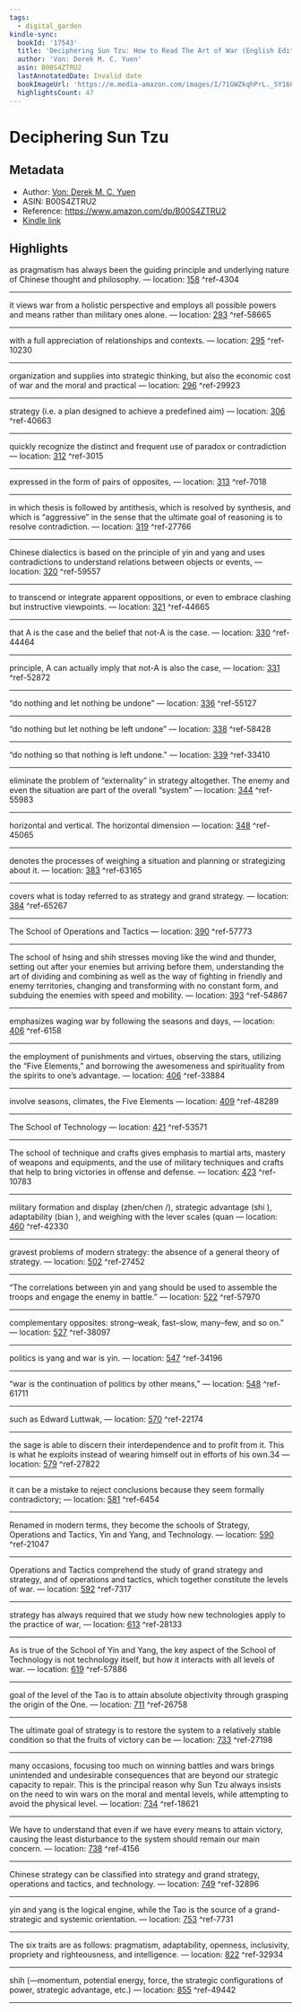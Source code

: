 ```yaml
---
tags:
  - digital_garden
kindle-sync:
  bookId: '17543'
  title: 'Deciphering Sun Tzu: How to Read The Art of War (English Edition)'
  author: 'Von: Derek M. C. Yuen'
  asin: B00S4ZTRU2
  lastAnnotatedDate: Invalid date
  bookImageUrl: 'https://m.media-amazon.com/images/I/71GWZkqhPrL._SY160.jpg'
  highlightsCount: 47
---
```

# Deciphering Sun Tzu
## Metadata
* Author: [Von: Derek M. C. Yuen](https://www.amazon.com/-/de/Derek-M-C-Yuen/e/B00P59VC2Q/ref=dp_byline_cont_ebooks_1)
* ASIN: B00S4ZTRU2
* Reference: https://www.amazon.com/dp/B00S4ZTRU2
* [Kindle link](kindle://book?action=open&asin=B00S4ZTRU2)

## Highlights
as pragmatism has always been the guiding principle and underlying nature of Chinese thought and philosophy. — location: [158](kindle://book?action=open&asin=B00S4ZTRU2&location=158) ^ref-4304

---
it views war from a holistic perspective and employs all possible powers and means rather than military ones alone. — location: [293](kindle://book?action=open&asin=B00S4ZTRU2&location=293) ^ref-58665

---
with a full appreciation of relationships and contexts. — location: [295](kindle://book?action=open&asin=B00S4ZTRU2&location=295) ^ref-10230

---
organization and supplies into strategic thinking, but also the economic cost of war and the moral and practical — location: [296](kindle://book?action=open&asin=B00S4ZTRU2&location=296) ^ref-29923

---
strategy (i.e. a plan designed to achieve a predefined aim) — location: [306](kindle://book?action=open&asin=B00S4ZTRU2&location=306) ^ref-40663

---
quickly recognize the distinct and frequent use of paradox or contradiction — location: [312](kindle://book?action=open&asin=B00S4ZTRU2&location=312) ^ref-3015

---
expressed in the form of pairs of opposites, — location: [313](kindle://book?action=open&asin=B00S4ZTRU2&location=313) ^ref-7018

---
in which thesis is followed by antithesis, which is resolved by synthesis, and which is “aggressive” in the sense that the ultimate goal of reasoning is to resolve contradiction. — location: [319](kindle://book?action=open&asin=B00S4ZTRU2&location=319) ^ref-27766

---
Chinese dialectics is based on the principle of yin and yang and uses contradictions to understand relations between objects or events, — location: [320](kindle://book?action=open&asin=B00S4ZTRU2&location=320) ^ref-59557

---
to transcend or integrate apparent oppositions, or even to embrace clashing but instructive viewpoints. — location: [321](kindle://book?action=open&asin=B00S4ZTRU2&location=321) ^ref-44665

---
that A is the case and the belief that not-A is the case. — location: [330](kindle://book?action=open&asin=B00S4ZTRU2&location=330) ^ref-44464

---
principle, A can actually imply that not-A is also the case, — location: [331](kindle://book?action=open&asin=B00S4ZTRU2&location=331) ^ref-52872

---
“do nothing and let nothing be undone” — location: [336](kindle://book?action=open&asin=B00S4ZTRU2&location=336) ^ref-55127

---
“do nothing but let nothing be left undone” — location: [338](kindle://book?action=open&asin=B00S4ZTRU2&location=338) ^ref-58428

---
“do nothing so that nothing is left undone.” — location: [339](kindle://book?action=open&asin=B00S4ZTRU2&location=339) ^ref-33410

---
eliminate the problem of “externality” in strategy altogether. The enemy and even the situation are part of the overall “system” — location: [344](kindle://book?action=open&asin=B00S4ZTRU2&location=344) ^ref-55983

---
horizontal and vertical. The horizontal dimension — location: [348](kindle://book?action=open&asin=B00S4ZTRU2&location=348) ^ref-45065

---
denotes the processes of weighing a situation and planning or strategizing about it. — location: [383](kindle://book?action=open&asin=B00S4ZTRU2&location=383) ^ref-63165

---
covers what is today referred to as strategy and grand strategy. — location: [384](kindle://book?action=open&asin=B00S4ZTRU2&location=384) ^ref-65267

---
The School of Operations and Tactics — location: [390](kindle://book?action=open&asin=B00S4ZTRU2&location=390) ^ref-57773

---
The school of hsing and shih stresses moving like the wind and thunder, setting out after your enemies but arriving before them, understanding the art of dividing and combining as well as the way of fighting in friendly and enemy territories, changing and transforming with no constant form, and subduing the enemies with speed and mobility. — location: [393](kindle://book?action=open&asin=B00S4ZTRU2&location=393) ^ref-54867

---
emphasizes waging war by following the seasons and days, — location: [406](kindle://book?action=open&asin=B00S4ZTRU2&location=406) ^ref-6158

---
the employment of punishments and virtues, observing the stars, utilizing the “Five Elements,” and borrowing the awesomeness and spirituality from the spirits to one’s advantage. — location: [406](kindle://book?action=open&asin=B00S4ZTRU2&location=406) ^ref-33884

---
involve seasons, climates, the Five Elements — location: [409](kindle://book?action=open&asin=B00S4ZTRU2&location=409) ^ref-48289

---
The School of Technology — location: [421](kindle://book?action=open&asin=B00S4ZTRU2&location=421) ^ref-53571

---
The school of technique and crafts gives emphasis to martial arts, mastery of weapons and equipments, and the use of military techniques and crafts that help to bring victories in offense and defense. — location: [423](kindle://book?action=open&asin=B00S4ZTRU2&location=423) ^ref-10783

---
military formation and display (zhen/chen /), strategic advantage (shi ), adaptability (bian ), and weighing with the lever scales (quan — location: [460](kindle://book?action=open&asin=B00S4ZTRU2&location=460) ^ref-42330

---
gravest problems of modern strategy: the absence of a general theory of strategy. — location: [502](kindle://book?action=open&asin=B00S4ZTRU2&location=502) ^ref-27452

---
“The correlations between yin and yang should be used to assemble the troops and engage the enemy in battle.” — location: [522](kindle://book?action=open&asin=B00S4ZTRU2&location=522) ^ref-57970

---
complementary opposites: strong–weak, fast–slow, many–few, and so on.” — location: [527](kindle://book?action=open&asin=B00S4ZTRU2&location=527) ^ref-38097

---
politics is yang and war is yin. — location: [547](kindle://book?action=open&asin=B00S4ZTRU2&location=547) ^ref-34196

---
“war is the continuation of politics by other means,” — location: [548](kindle://book?action=open&asin=B00S4ZTRU2&location=548) ^ref-61711

---
such as Edward Luttwak, — location: [570](kindle://book?action=open&asin=B00S4ZTRU2&location=570) ^ref-22174

---
the sage is able to discern their interdependence and to profit from it. This is what he exploits instead of wearing himself out in efforts of his own.34 — location: [579](kindle://book?action=open&asin=B00S4ZTRU2&location=579) ^ref-27822

---
it can be a mistake to reject conclusions because they seem formally contradictory; — location: [581](kindle://book?action=open&asin=B00S4ZTRU2&location=581) ^ref-6454

---
Renamed in modern terms, they become the schools of Strategy, Operations and Tactics, Yin and Yang, and Technology. — location: [590](kindle://book?action=open&asin=B00S4ZTRU2&location=590) ^ref-21047

---
Operations and Tactics comprehend the study of grand strategy and strategy, and of operations and tactics, which together constitute the levels of war. — location: [592](kindle://book?action=open&asin=B00S4ZTRU2&location=592) ^ref-7317

---
strategy has always required that we study how new technologies apply to the practice of war, — location: [613](kindle://book?action=open&asin=B00S4ZTRU2&location=613) ^ref-28133

---
As is true of the School of Yin and Yang, the key aspect of the School of Technology is not technology itself, but how it interacts with all levels of war. — location: [619](kindle://book?action=open&asin=B00S4ZTRU2&location=619) ^ref-57886

---
goal of the level of the Tao is to attain absolute objectivity through grasping the origin of the One. — location: [711](kindle://book?action=open&asin=B00S4ZTRU2&location=711) ^ref-26758

---
The ultimate goal of strategy is to restore the system to a relatively stable condition so that the fruits of victory can be — location: [733](kindle://book?action=open&asin=B00S4ZTRU2&location=733) ^ref-27198

---
many occasions, focusing too much on winning battles and wars brings unintended and undesirable consequences that are beyond our strategic capacity to repair. This is the principal reason why Sun Tzu always insists on the need to win wars on the moral and mental levels, while attempting to avoid the physical level. — location: [734](kindle://book?action=open&asin=B00S4ZTRU2&location=734) ^ref-18621

---
We have to understand that even if we have every means to attain victory, causing the least disturbance to the system should remain our main concern. — location: [738](kindle://book?action=open&asin=B00S4ZTRU2&location=738) ^ref-4156

---
Chinese strategy can be classified into strategy and grand strategy, operations and tactics, and technology. — location: [749](kindle://book?action=open&asin=B00S4ZTRU2&location=749) ^ref-32896

---
yin and yang is the logical engine, while the Tao is the source of a grand-strategic and systemic orientation. — location: [753](kindle://book?action=open&asin=B00S4ZTRU2&location=753) ^ref-7731

---
The six traits are as follows: pragmatism, adaptability, openness, inclusivity, propriety and righteousness, and intelligence. — location: [822](kindle://book?action=open&asin=B00S4ZTRU2&location=822) ^ref-32934

---
shih (—momentum, potential energy, force, the strategic configurations of power, strategic advantage, etc.) — location: [855](kindle://book?action=open&asin=B00S4ZTRU2&location=855) ^ref-49442

---
